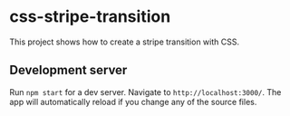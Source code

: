 # css-stripe-transition

This project shows how to create a stripe transition with CSS.

## Development server

Run `npm start` for a dev server. Navigate to `http://localhost:3000/`. The app will automatically reload if you change any of the source files.
